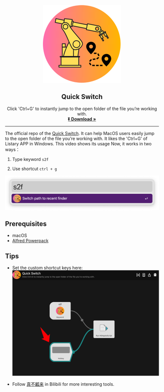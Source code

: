 <!-- PROJECT LOGO -->
<br />
<p align="center">
  <a href="https://www.bilibili.com/video/BV1gY411A7o6/">
    <img src="icon.png" alt="Logo">
  </a>

  <h2 align="center">Quick Switch</h3>

  <p align="center">
 Click 'Ctrl+G' to instantly jump to the open folder of the file you’re working with.
    <br />
    <a href="http://www.packal.org/workflow/quick-switch"><strong>⏬ Download »</strong></a>
    <br/>
  </p>
</p>



***
The official repo of the 
[Quick Switch](https://www.bilibili.com/video/BV1gY411A7o6/).
It can help MacOS users easily jump to the open folder of the file you’re working with.  It likes the 'Ctrl+G' of Listary APP in Windows.
This video shows its usage
Now, it works in two ways：

1. Type keyword `s2f`

2. Use shortcut `ctrl + g`

![interface](./pic/interface_s2f.png)

<!-- 1. Directly create a folder or any type of empty file.
2. Create folders or files from template files or folders. -->



## Prerequisites
* macOS
* [Alfred Powerpack](https://www.alfredapp.com/)



## Tips
* Set the custom shortcut keys here:
![shortcut](./pic/shortcut.png)

* Follow [真不瓤来](https://space.bilibili.com/184678848) in Bilibili for more interesting tools.


